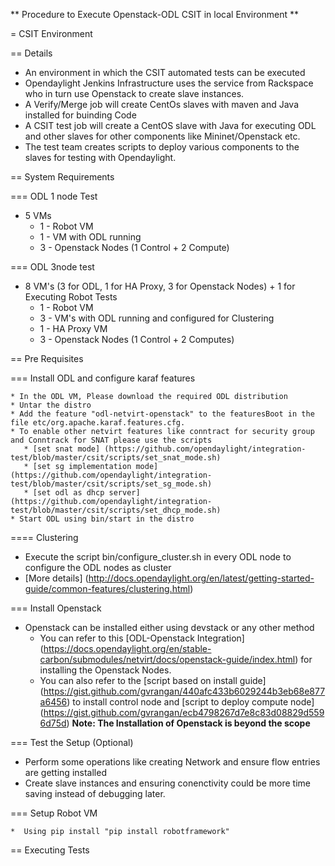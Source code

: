 ** Procedure to Execute Openstack-ODL CSIT in local Environment **

= CSIT Environment

== Details  
  * An environment in which the CSIT automated tests can be executed
  * Opendaylight Jenkins Infrastructure uses the service from Rackspace who in turn use Openstack
     to create slave instances.
  * A Verify/Merge job will create CentOs slaves with maven and Java installed for buinding Code
  * A CSIT test job will create a  CentOS slave with Java for executing ODL and other slaves for 
	other components like Mininet/Openstack etc.
  * The test team creates scripts to deploy various components to the slaves for testing with Opendaylight.  
  
== System Requirements

=== ODL 1 node Test

 * 5 VMs
   * 1 - Robot VM
   * 1 - VM with ODL running
   * 3 - Openstack Nodes (1 Control + 2 Compute)
   
=== ODL 3node test

 * 8 VM's (3 for ODL, 1 for HA Proxy, 3 for Openstack Nodes) + 1 for Executing Robot Tests
   * 1 - Robot VM
   * 3 - VM's with ODL running and configured for Clustering
   * 1 - HA Proxy VM
   * 3 - Openstack Nodes (1 Control + 2 Computes)
  
== Pre Requisites

=== Install ODL and configure karaf features

	* In the ODL VM, Please download the required ODL distribution
	* Untar the distro
	* Add the feature "odl-netvirt-openstack" to the featuresBoot in the file etc/org.apache.karaf.features.cfg.
	* To enable other netvirt features like conntract for security group and Conntrack for SNAT please use the scripts 
	   * [set snat mode] (https://github.com/opendaylight/integration-test/blob/master/csit/scripts/set_snat_mode.sh)
	   * [set sg implementation mode] (https://github.com/opendaylight/integration-test/blob/master/csit/scripts/set_sg_mode.sh)
	   * [set odl as dhcp server] (https://github.com/opendaylight/integration-test/blob/master/csit/scripts/set_dhcp_mode.sh)		
	* Start ODL using bin/start in the distro

==== Clustering

   * Execute the script bin/configure_cluster.sh in every ODL node to configure the ODL nodes as cluster
   * [More details] (http://docs.opendaylight.org/en/latest/getting-started-guide/common-features/clustering.html)

=== Install Openstack 

  * Openstack can be installed either using devstack or any other method
	* You can refer to this [ODL-Openstack Integration] (https://docs.opendaylight.org/en/stable-carbon/submodules/netvirt/docs/openstack-guide/index.html)
	  for installing the Openstack Nodes.
	* You can also refer to the [script based on install guide] (https://gist.github.com/gvrangan/440afc433b6029244b3eb68e877a6456) to install control node
	  and [script to deploy compute node] (https://gist.github.com/gvrangan/ecb4798267d7e8c83d08829d5596d75d)
	__Note: The Installation of Openstack is beyond the scope__

=== Test the Setup (Optional)

   * Perform some operations like creating Network and ensure flow entries are getting installed
   * Create slave instances and ensuring conenctivity could be more time saving instead of debugging later.

=== Setup Robot VM

    *  Using pip install "pip install robotframework" 
 
 
== Executing Tests

